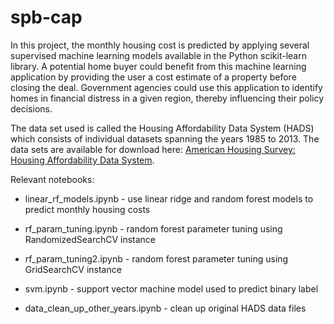 # spb-cap

In this project, the monthly housing cost is predicted by applying several supervised machine learning models available in the Python scikit-learn library. A potential home buyer could benefit from this machine learning application by providing the user a cost estimate of a property before closing the deal. Government agencies could use this application to identify homes in financial distress in a given region, thereby influencing their policy decisions.

The data set used is called the Housing Affordability Data System (HADS) which consists of individual datasets spanning the years 1985 to 2013. The data sets are available for download here: [American Housing Survey: Housing Affordability Data System](https://www.huduser.gov/portal/datasets/hads/hads.html).

Relevant notebooks:

* linear_rf_models.ipynb - use linear ridge and random forest models to predict monthly housing costs

* rf_param_tuning.ipynb - random forest parameter tuning using RandomizedSearchCV instance

* rf_param_tuning2.ipynb - random forest parameter tuning using GridSearchCV instance

* svm.ipynb - support vector machine model used to predict binary label

* data_clean_up_other_years.ipynb - clean up original HADS data files

